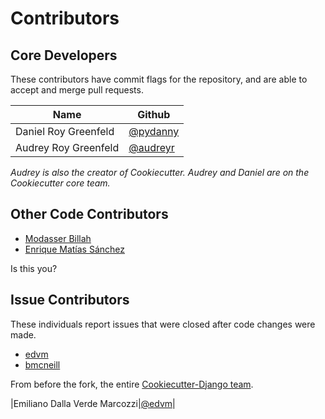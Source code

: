 # Contributors

## Core Developers

These contributors have commit flags for the repository, and are able to accept and merge pull requests.

|Name|Github|
|---|---|
|Daniel Roy Greenfeld|[\@pydanny](https://github.com/pydanny)|
|Audrey Roy Greenfeld|[\@audreyr](https://github.com/audreyr)|

*Audrey is also the creator of Cookiecutter. Audrey and Daniel are on the Cookiecutter core team.*

## Other Code Contributors

- [Modasser Billah](https://github.com/modasserbillah)
- [Enrique Matías Sánchez](https://github.com/quique)

Is this you?


## Issue Contributors

These individuals report issues that were closed after code changes were
made.

-   [edvm](https://github.com/edvm)
-   [bmcneill](https://github.com/bfmcneill)

From before the fork, the entire [Cookiecutter-Django team](https://github.com/pydanny/cookiecutter-django).

|Emiliano Dalla Verde Marcozzi|[\@edvm](https://github.com/edvm)|
